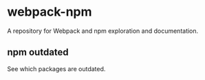 # webpack-npm
A repository for Webpack and npm exploration and documentation.

## npm outdated
See which packages are outdated.
